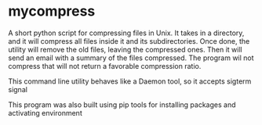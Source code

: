 # mycompress
A short python script for compressing files in Unix. It takes in a directory, 
and it will compress all files inside it and its subdirectories.
Once done, the utility will remove the old files, leaving the compressed ones. 
Then it will send an email with a summary of the files compressed.
The program wil not compress that will not return a favorable compression ratio.

This command line utility behaves like a Daemon tool, so it accepts sigterm signal

This program was also built using pip tools for installing packages and
activating environment
